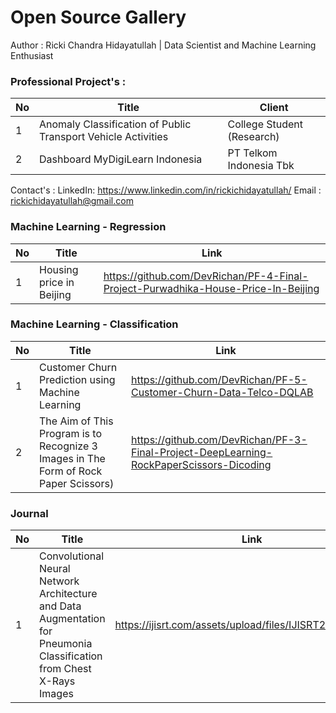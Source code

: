 # Open Source Gallery


Author : 
Ricki Chandra Hidayatullah | Data Scientist and Machine Learning Enthusiast


### Professional Project's : 

No | Title | Client | 
------|--------|---------------|
1| Anomaly Classification of Public Transport Vehicle Activities  | College Student (Research) |
2| Dashboard MyDigiLearn Indonesia  | PT Telkom Indonesia Tbk |

Contact's : 
LinkedIn: https://www.linkedin.com/in/rickichidayatullah/
Email : rickichidayatullah@gmail.com



### Machine Learning - Regression 

No |  Title  | Link | 
------|--------|---------------|
1|Housing price in Beijing | https://github.com/DevRichan/PF-4-Final-Project-Purwadhika-House-Price-In-Beijing | 




### Machine Learning - Classification
No |  Title  | Link | 
------|--------|---------------|
1|Customer Churn Prediction using Machine Learning |https://github.com/DevRichan/PF-5-Customer-Churn-Data-Telco-DQLAB|
2|The Aim of This Program is to Recognize 3 Images in The Form of Rock Paper Scissors) |https://github.com/DevRichan/PF-3-Final-Project-DeepLearning-RockPaperScissors-Dicoding|



### Journal 
No |  Title  | Link |
------|--------|---------------|
1|Convolutional Neural Network Architecture and Data Augmentation for Pneumonia Classification from Chest X-Rays Images|https://ijisrt.com/assets/upload/files/IJISRT20FEB134.pdf|








